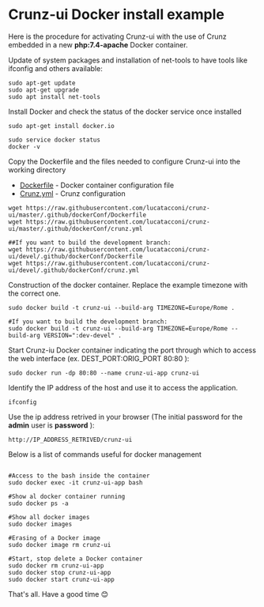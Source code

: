 # Crunz-ui Docker install example

Here is the procedure for activating Crunz-ui with the use of Crunz embedded in a new **php:7.4-apache** Docker container.

Update of system packages and installation of net-tools to have tools like ifconfig and others available:

```
sudo apt-get update
sudo apt-get upgrade
sudo apt install net-tools
```

Install Docker and check the status of the docker service once installed

```
sudo apt-get install docker.io

sudo service docker status
docker -v

```

Copy the Dockerfile and the files needed to configure Crunz-ui into the working directory

- [Dockerfile](dockerConf/Dockerfile) - Docker container configuration file
- [Crunz.yml](dockerConf/crunz.yml) - Crunz configuration

```
wget https://raw.githubusercontent.com/lucatacconi/crunz-ui/master/.github/dockerConf/Dockerfile
wget https://raw.githubusercontent.com/lucatacconi/crunz-ui/master/.github/dockerConf/crunz.yml

##If you want to build the development branch:
wget https://raw.githubusercontent.com/lucatacconi/crunz-ui/devel/.github/dockerConf/Dockerfile
wget https://raw.githubusercontent.com/lucatacconi/crunz-ui/devel/.github/dockerConf/crunz.yml

```

Construction of the docker container. Replace the example timezone with the correct one.

```
sudo docker build -t crunz-ui --build-arg TIMEZONE=Europe/Rome .

#If you want to build the development branch:
sudo docker build -t crunz-ui --build-arg TIMEZONE=Europe/Rome --build-arg VERSION=":dev-devel" .

```

Start Crunz-iu Docker container indicating the port through which to access the web interface (ex. DEST_PORT:ORIG_PORT 80:80 ):

```
sudo docker run -dp 80:80 --name crunz-ui-app crunz-ui

```

Identify the IP address of the host and use it to access the application.

```
ifconfig
```

Use the ip address retrived in your browser (The initial password for the **admin** user is **password** ):

```
http://IP_ADDRESS_RETRIVED/crunz-ui
```

Below is a list of commands useful for docker management

```

#Access to the bash inside the container
sudo docker exec -it crunz-ui-app bash

#Show al docker container running
sudo docker ps -a

#Show all docker images
sudo docker images

#Erasing of a Docker image
sudo docker image rm crunz-ui

#Start, stop delete a Docker container
sudo docker rm crunz-ui-app
sudo docker stop crunz-ui-app
sudo docker start crunz-ui-app

```

That's all. Have a good time :blush:
